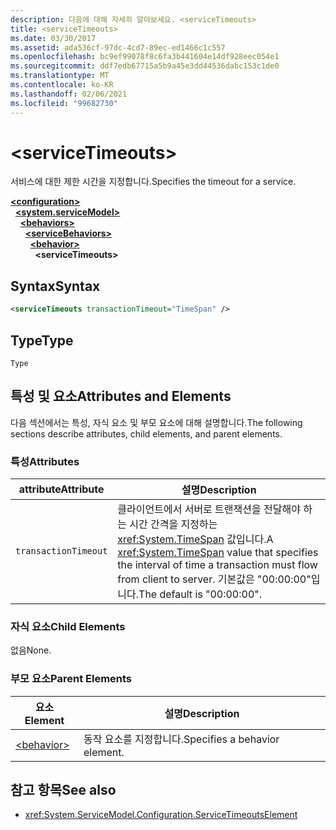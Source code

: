 ```yaml
---
description: 다음에 대해 자세히 알아보세요. <serviceTimeouts>
title: <serviceTimeouts>
ms.date: 03/30/2017
ms.assetid: ada536cf-97dc-4cd7-89ec-ed1466c1c557
ms.openlocfilehash: bc9ef99078f8c6fa3b441604e14df928eec054e1
ms.sourcegitcommit: ddf7edb67715a5b9a45e3dd44536dabc153c1de0
ms.translationtype: MT
ms.contentlocale: ko-KR
ms.lasthandoff: 02/06/2021
ms.locfileid: "99682730"
---
```

# \<serviceTimeouts>

<span data-ttu-id="b2e1b-102">서비스에 대한 제한 시간을 지정합니다.</span><span class="sxs-lookup"><span data-stu-id="b2e1b-102">Specifies the timeout for a service.</span></span>  
  
[**\<configuration>**](../configuration-element.md)\
&nbsp;&nbsp;[**\<system.serviceModel>**](system-servicemodel.md)\
&nbsp;&nbsp;&nbsp;&nbsp;[**\<behaviors>**](behaviors.md)\
&nbsp;&nbsp;&nbsp;&nbsp;&nbsp;&nbsp;[**\<serviceBehaviors>**](servicebehaviors.md)\
&nbsp;&nbsp;&nbsp;&nbsp;&nbsp;&nbsp;&nbsp;&nbsp;[**\<behavior>**](behavior-of-servicebehaviors.md)\
&nbsp;&nbsp;&nbsp;&nbsp;&nbsp;&nbsp;&nbsp;&nbsp;&nbsp;&nbsp;**\<serviceTimeouts>**  
  
## <a name="syntax"></a><span data-ttu-id="b2e1b-103">Syntax</span><span class="sxs-lookup"><span data-stu-id="b2e1b-103">Syntax</span></span>  
  
```xml  
<serviceTimeouts transactionTimeout="TimeSpan" />
```  
  
## <a name="type"></a><span data-ttu-id="b2e1b-104">Type</span><span class="sxs-lookup"><span data-stu-id="b2e1b-104">Type</span></span>  

 `Type`  
  
## <a name="attributes-and-elements"></a><span data-ttu-id="b2e1b-105">특성 및 요소</span><span class="sxs-lookup"><span data-stu-id="b2e1b-105">Attributes and Elements</span></span>  

 <span data-ttu-id="b2e1b-106">다음 섹션에서는 특성, 자식 요소 및 부모 요소에 대해 설명합니다.</span><span class="sxs-lookup"><span data-stu-id="b2e1b-106">The following sections describe attributes, child elements, and parent elements.</span></span>  
  
### <a name="attributes"></a><span data-ttu-id="b2e1b-107">특성</span><span class="sxs-lookup"><span data-stu-id="b2e1b-107">Attributes</span></span>  
  
|<span data-ttu-id="b2e1b-108">attribute</span><span class="sxs-lookup"><span data-stu-id="b2e1b-108">Attribute</span></span>|<span data-ttu-id="b2e1b-109">설명</span><span class="sxs-lookup"><span data-stu-id="b2e1b-109">Description</span></span>|  
|---------------|-----------------|  
|`transactionTimeout`|<span data-ttu-id="b2e1b-110">클라이언트에서 서버로 트랜잭션을 전달해야 하는 시간 간격을 지정하는 <xref:System.TimeSpan> 값입니다.</span><span class="sxs-lookup"><span data-stu-id="b2e1b-110">A <xref:System.TimeSpan> value that specifies the interval of time a transaction must flow from client to server.</span></span> <span data-ttu-id="b2e1b-111">기본값은 "00:00:00"입니다.</span><span class="sxs-lookup"><span data-stu-id="b2e1b-111">The default is "00:00:00".</span></span>|  
  
### <a name="child-elements"></a><span data-ttu-id="b2e1b-112">자식 요소</span><span class="sxs-lookup"><span data-stu-id="b2e1b-112">Child Elements</span></span>  

 <span data-ttu-id="b2e1b-113">없음</span><span class="sxs-lookup"><span data-stu-id="b2e1b-113">None.</span></span>  
  
### <a name="parent-elements"></a><span data-ttu-id="b2e1b-114">부모 요소</span><span class="sxs-lookup"><span data-stu-id="b2e1b-114">Parent Elements</span></span>  
  
|<span data-ttu-id="b2e1b-115">요소</span><span class="sxs-lookup"><span data-stu-id="b2e1b-115">Element</span></span>|<span data-ttu-id="b2e1b-116">설명</span><span class="sxs-lookup"><span data-stu-id="b2e1b-116">Description</span></span>|  
|-------------|-----------------|  
|[\<behavior>](behavior-of-endpointbehaviors.md)|<span data-ttu-id="b2e1b-117">동작 요소를 지정합니다.</span><span class="sxs-lookup"><span data-stu-id="b2e1b-117">Specifies a behavior element.</span></span>|  
  
## <a name="see-also"></a><span data-ttu-id="b2e1b-118">참고 항목</span><span class="sxs-lookup"><span data-stu-id="b2e1b-118">See also</span></span>

- <xref:System.ServiceModel.Configuration.ServiceTimeoutsElement>
